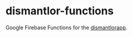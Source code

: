 # dismantlor-functions

Google Firebase Functions for the [dismantlorapp](https://github.com/krystian-gaus/dismantlorapp).
